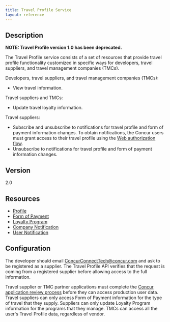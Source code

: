```yaml
---
title: Travel Profile Service
layout: reference
---
```




##  Description

**NOTE: Travel Profile version 1.0 has been deprecated.**

The Travel Profile service consists of a set of resources that provide travel profile functionality customized in specific ways for developers, travel suppliers, and travel management companies (TMCs).

Developers, travel suppliers, and travel management companies (TMCs):

* View travel information.

Travel suppliers and TMCs:

* Update travel loyalty information.

Travel suppliers:

* Subscribe and unsubscribe to notifications for travel profile and form of payment information changes. To obtain notifications, the Concur users must grant access to their travel profile using the [Web authorization flow][1].
* Unsubscribe to notifications for travel profile and form of payment information changes.


##  Version

2.0

##  Resources
* [Profile][2]
* [Form of Payment][3]
* [Loyalty Program][4]
* [Company Notification][5]
* [User Notification][6]


##  Configuration

The developer should email [ConcurConnectTech@concur.com][7] and ask to be registered as a supplier. The Travel Profile API verifies that the request is coming from a registered supplier before allowing access to the full information.

Travel supplier or TMC partner applications must complete the [Concur application review process][8] before they can access production user data. Travel suppliers can only access Form of Payment information for the type of travel that they supply. Suppliers can only update Loyalty Program information for the programs that they manage. TMCs can access all the user's Travel Profile data, regardless of vendor.


[1]: /api-reference/authentication/authentication.html#web
[2]: /api-reference/travel/travel-profile/profile-resource.html
[3]: /api-reference/travel/travel-profile/form-payment-resource.html
[4]: /api-reference/travel/travel-profile/loyalty-program-resource.html
[5]: /api-reference/user/company-notification-subscription-resource/index.html
[6]: /api-reference/travel/travel-profile/user-notification-resource.html
[7]: mailto:ConcurConnectTech@concur.com
[8]: /manage-apps/app-certification.html
